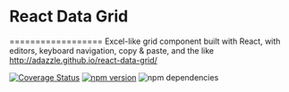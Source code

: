 # React Data Grid
==================
Excel-like grid component built with React, with editors, keyboard navigation, copy &amp; paste, and the like http://adazzle.github.io/react-data-grid/  

[![Coverage Status](https://coveralls.io/repos/adazzle/react-data-grid/badge.svg)](https://coveralls.io/r/adazzle/react-data-grid)
[![npm version](https://badge.fury.io/js/react-data-grid.svg)](http://badge.fury.io/js/react-data-grid)
![npm dependencies](https://david-dm.org/adazzle/react-data-grid.svg)

